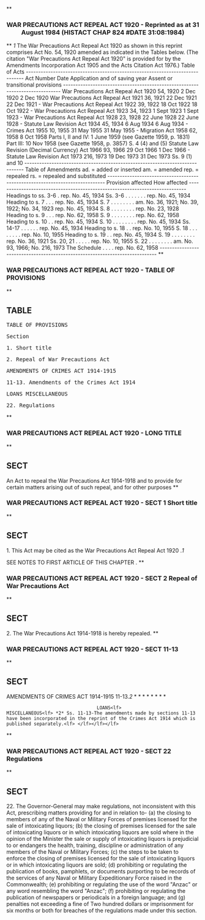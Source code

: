 **<b>

### <center><name>WAR PRECAUTIONS ACT REPEAL ACT 1920 - Reprinted as at 31 August 1984 (HISTACT CHAP 824 #DATE 31:08:1984) </name></center>
</b>** *1* The War Precautions Act Repeal Act 1920 as shown in this reprint comprises Act No. 54, 1920 amended as indicated in the Tables below.<lf>    (The citation "War Precautions Act Repeal Act 1920" is provided for by the Amendments Incorporation Act 1905 and the Acts Citation Act 1976.)<lf>                                  Table of Acts<lf> ----------------------------------------------------------------------------- Act                    Number     Date     Application<lf>                            and        of       saving<lf>                            year       Assent   or transitional<lf>                                                provisions<lf> ----------------------------------------------------------------------------- <lf>     War Precautions Act<lf>     Repeal Act 1920        54, 1920   2 Dec<lf>                                       1920      2 Dec 1920<lf>     War Precautions Act<lf>     Repeal Act 1921        36, 1921   22 Dec<lf>                                       1921      22 Dec 1921         -<lf>     War Precautions Act<lf>     Repeal Act 1922        39, 1922   18 Oct<lf>                                       1922      18 Oct 1922         -<lf>     War Precautions Act<lf>     Repeal Act 1923        34, 1923   1 Sept<lf>                                       1923      1 Sept 1923         -<lf>     War Precautions Act<lf>     Repeal Act 1928        23, 1928   22 June<lf>                                       1928      22 June 1928        -<lf>     Statute Law<lf>     Revision Act 1934      45, 1934   6 Aug<lf>                                       1934      6 Aug 1934          -<lf>     Crimes Act 1955        10, 1955   31 May<lf>                                       1955      31 May 1955         -<lf>     Migration Act 1958     62, 1958   8 Oct<lf>                                       1958      Parts I, II and<lf>                                                 IV: 1 June 1959<lf>                                                 (see Gazette<lf>                                                 1959, p. 1831)<lf>                                                 Part III: 10 Nov<lf>                                                 1958 (see<lf>                                                 Gazette 1958, p.<lf>                                                 3857)               S. 4 (4)<lf>                                                                     and (5)<lf>     Statute Law<lf>     Revision (Decimal<lf>     Currency) Act 1966     93, 1966   29 Oct<lf>                                       1966      1 Dec 1966          -<lf>     Statute Law<lf>     Revision Act 1973      216, 1973  19 Dec<lf>                                       1973      31 Dec 1973         Ss. 9 (1)<lf>                                                                     and 10<lf> ----------------------------------------------------------------------------- <lf>                               Table of Amendments<lf> ad. = added or inserted am. = amended rep. =<lf>                    repealed rs. = repealed and substituted<lf> ----------------------------------------------------------------------------- <lf>     Provision affected       How affected<lf> ----------------------------------------------------------------------------- <lf>     Headings to ss. 3-6 .    rep. No. 45, 1934<lf>     Ss. 3-6 . . . . . . .    rep. No. 45, 1934<lf>     Heading to s. 7 . . .    rep. No. 45, 1934<lf>     S. 7  . . . . . . . .    am. No. 36, 1921; No. 39, 1922; No. 34, 1923<lf>                              rep. No. 45, 1934<lf>     S. 8  . . . . . . . .    rep. No. 23, 1928<lf>     Heading to s. 9 . . .    rep. No. 62, 1958<lf>     S. 9  . . . . . . . .    rep. No. 62, 1958<lf>     Heading to s. 10  . .    rep. No. 45, 1934<lf>     S. 10 . . . . . . . .    rep. No. 45, 1934<lf>     Ss. 14-17 . . . . . .    rep. No. 45, 1934<lf>     Heading to s. 18  . .    rep. No. 10, 1955<lf>     S. 18 . . . . . . . .    rep. No. 10, 1955<lf>     Heading to s. 19  . .    rep. No. 45, 1934<lf>     S. 19 . . . . . . . .    rep. No. 36, 1921<lf>     Ss. 20, 21  . . . . .    rep. No. 10, 1955<lf>     S. 22 . . . . . . . .    am. No. 93, 1966; No. 216, 1973<lf>     The Schedule  . . . .    rep. No. 62, 1958<lf> ----------------------------------------------------------------------------- <lf> </lf></lf></lf></lf></lf></lf></lf></lf></lf></lf></lf></lf></lf></lf></lf></lf></lf></lf></lf></lf></lf></lf></lf></lf></lf></lf></lf></lf></lf></lf></lf></lf></lf></lf></lf></lf></lf></lf></lf></lf></lf></lf></lf></lf></lf></lf></lf></lf></lf></lf></lf></lf></lf></lf></lf></lf></lf></lf></lf></lf></lf></lf></lf></lf></lf></lf></lf></lf></lf></lf></lf></lf>
**<b>

### <name>WAR PRECAUTIONS ACT REPEAL ACT 1920 - TABLE OF PROVISIONS </name>
</b>** 

## TABLE
<tables> <tt>                             TABLE  OF  PROVISIONS<lf> 

Section<lf> <p>  1\.       Short title<lf> <p>  2\.       Repeal of War Precautions Act<lf> <p>                          AMENDMENTS  OF  CRIMES  ACT  1914-1915<lf> <p>11-13\.     Amendments of the Crimes Act 1914<lf> <p>                                          LOANS<lf>                                       MISCELLANEOUS<lf> <p>   22\.     Regulations<lf> <p></p></lf></p></lf></lf></p></lf></p></lf></p></lf></p></lf></p></lf>
</lf></tt></tables>
**<b>

### <name>WAR PRECAUTIONS ACT REPEAL ACT 1920 - LONG TITLE </name>
</b>** 

## SECT
<sect> An Act to repeal the War Precautions Act 1914-1918 and to provide for certain matters arising out of such repeal, and for other purposes<lf> </lf></sect>
**<b>

### <name>WAR PRECAUTIONS ACT REPEAL ACT 1920 - SECT 1 Short title </name>
</b>** 

## SECT
<sect>   1\. This Act may be cited as the War Precautions Act Repeal Act 1920 .*1* 

SEE NOTES TO FIRST ARTICLE OF THIS CHAPTER . 
</sect>
**<b>

### <name>WAR PRECAUTIONS ACT REPEAL ACT 1920 - SECT 2 Repeal of War Precautions Act </name>
</b>** 

## SECT
<sect>   2\. The War Precautions Act 1914-1918 is hereby repealed. </sect>
**<b>

### <name>WAR PRECAUTIONS ACT REPEAL ACT 1920 - SECT 11-13 </name>
</b>** 

## SECT
<sect>                      AMENDMENTS  OF  CRIMES  ACT  1914-1915<lf>   11-13.*2*  *   *   *   *   *   *   *   *<lf> 

                                     LOANS<lf>                                  MISCELLANEOUS<lf> *2* Ss. 11-13-The amendments made by sections 11-13 have been incorporated in the reprint of the Crimes Act 1914 which is published separately.<lf> </lf></lf></lf>
</lf></lf></sect>
**<b>

### <name>WAR PRECAUTIONS ACT REPEAL ACT 1920 - SECT 22 Regulations </name>
</b>** 

## SECT
<sect>   22\. The Governor-General may make regulations, not inconsistent with this Act, prescribing matters providing for and in relation to-<lf>   (a)  the closing to members of any of the Naval or Military Forces of premises licensed for the sale of intoxicating liquors;<lf>   (b)  the closing of premises licensed for the sale of intoxicating liquors or in which intoxicating liquors are sold where in the opinion of the Minister the sale or supply of intoxicating liquors is prejudicial to or endangers the health, training, discipline or administration of any members of the Naval or Military Forces;<lf>   (c)  the steps to be taken to enforce the closing of premises licensed for the sale of intoxicating liquors or in which intoxicating liquors are sold;<lf>   (d)  prohibiting or regulating the publication of books, pamphlets, or documents purporting to be records of the services of any Naval or Military Expeditionary Force raised in the Commonwealth;<lf>   (e)  prohibiting or regulating the use of the word "Anzac" or any word resembling the word "Anzac";<lf>   (f)  prohibiting or regulating the publication of newspapers or periodicals in a foreign language; and<lf>   (g)  penalties not exceeding a fine of Two hundred dollars or imprisonment for six months or both for breaches of the regulations made under this section. 

<lf> </lf>
</lf></lf></lf></lf></lf></lf></lf></sect>
